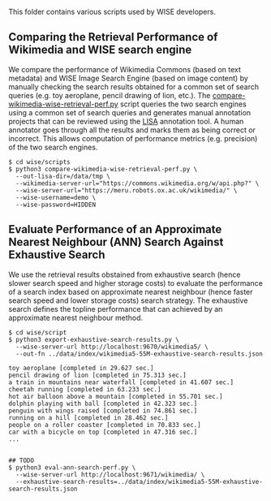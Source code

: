 This folder contains various scripts used by WISE developers.

## Comparing the Retrieval Performance of Wikimedia and WISE search engine 

We compare the performance of Wikimedia Commons (based on text
metadata) and WISE Image Search Engine (based on image content) by
manually checking the search results obtained for a common set of
search queries (e.g. toy aeroplane, pencil drawing of lion, etc.). The
[compare-wikimedia-wise-retrieval-perf.py](compare-wikimedia-wise-retrieval-perf.py)
script queries the two search engines using a common set of search
queries and generates manual annotation projects that can be reviewed
using the [LISA](https://gitlab.com/vgg/lisa) annotation tool. A human
annotator goes through all the results and marks them as being
correct or incorrect. This allows computation of performance metrics
(e.g. precision) of the two search engines.

```
$ cd wise/scripts
$ python3 compare-wikimedia-wise-retrieval-perf.py \
  --out-lisa-dir=/data/tmp \
  --wikimedia-server-url="https://commons.wikimedia.org/w/api.php?" \
  --wise-server-url="https://meru.robots.ox.ac.uk/wikimedia/" \
  --wise-username=demo \
  --wise-password=HIDDEN
```

## Evaluate Performance of an Approximate Nearest Neighbour (ANN) Search Against Exhaustive Search

We use the retrieval results obstained from exhaustive search (hence
slower search speed and higher storage costs) to evaluate the
performance of a search index based on approximate nearest neighbour
(hence faster search speed and lower storage costs) search
strategy. The exhaustive search defines the topline performance that
can achieved by an approximate nearest neighbour method.

```
$ cd wise/script
$ python3 export-exhaustive-search-results.py \
  --wise-server-url http://localhost:9670/wikimedia5/ \
  --out-fn ../data/index/wikimedia5-55M-exhaustive-search-results.json

toy aeroplane [completed in 29.627 sec.]
pencil drawing of lion [completed in 75.313 sec.]
a train in mountains near waterfall [completed in 41.607 sec.]
cheetah running [completed in 63.233 sec.]
hot air balloon above a mountain [completed in 55.701 sec.]
dolphin playing with ball [completed in 42.323 sec.]
penguin with wings raised [completed in 74.861 sec.]
running on a hill [completed in 28.462 sec.]
people on a roller coaster [completed in 70.833 sec.]
car with a bicycle on top [completed in 47.316 sec.]
...


## TODO
$ python3 eval-ann-search-perf.py \
  --wise-server-url http://localhost:9671/wikimedia/ \
  --exhaustive-search-results=../data/index/wikimedia5-55M-exhaustive-search-results.json
```
